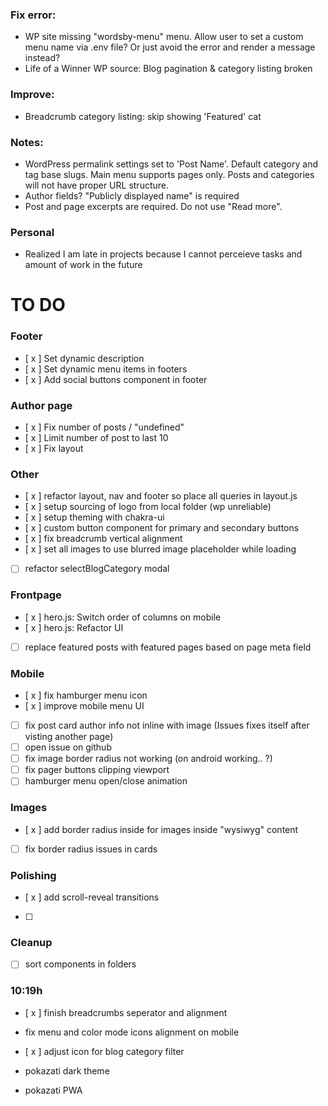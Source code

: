 ### Fix error: 
- WP site missing "wordsby-menu" menu. Allow user to set a custom menu name via .env file? Or just avoid the error and render a message instead?
- Life of a Winner WP source: Blog pagination & category listing broken
### Improve:
- Breadcrumb category listing: skip showing 'Featured' cat
### Notes:
- WordPress permalink settings set to 'Post Name'. Default category and tag base slugs. Main menu supports pages only. Posts and categories will not have proper URL structure. 
- Author fields? "Publicly displayed name" is required
- Post and page excerpts are required. Do not use "Read more".


### Personal 
- Realized I am late in projects because I cannot perceieve tasks and amount of work in the future

# TO DO 

### Footer
- [ x ] Set dynamic description
- [ x ] Set dynamic menu items in footers
- [ x ] Add social buttons component in footer

### Author page
- [ x ] Fix number of posts / "undefined"
- [ x ] Limit number of post to last 10
- [ x ] Fix layout

###  Other
- [ x ] refactor layout, nav and footer so place all queries in layout.js
- [ x ] setup sourcing of logo from local folder (wp unreliable)
- [ x ] setup theming with chakra-ui
- [ x ] custom button component for primary and secondary buttons
- [ x ] fix breadcrumb vertical alignment
- [ x ] set all images to use blurred image placeholder while loading
- [   ] refactor selectBlogCategory modal

### Frontpage
- [ x ] hero.js: Switch order of columns on mobile
- [ x ] hero.js: Refactor UI 
- [   ] replace featured posts with featured pages based on page meta field

### Mobile
- [ x ] fix hamburger menu icon
- [ x ] improve mobile menu UI
- [   ] fix post card author info not inline with image (Issues fixes itself after visting another page)
- [   ] open issue on github
- [   ] fix image border radius not working (on android working.. ?)
- [   ] fix pager buttons clipping viewport
- [   ] hamburger menu open/close animation

### Images
- [ x ] add border radius inside for images inside "wysiwyg" content
- [   ] fix border radius issues in cards


### Polishing
- [ x ] add scroll-reveal transitions
- [   ] 

### Cleanup 
- [   ] sort components in folders



### 10:19h

- [ x ] finish breadcrumbs seperator and alignment
- fix menu and color mode icons alignment on mobile
- [ x ] adjust icon for blog category filter


- pokazati dark theme
- pokazati PWA